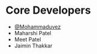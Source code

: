 # Core Developers
 * [@Mohammaduvez](github.com/mohammaduvez)
 * Maharshi Patel
 * Meet Patel
 * Jaimin Thakkar
